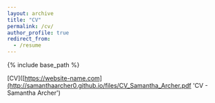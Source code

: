 ```yaml
---
layout: archive
title: "CV"
permalink: /cv/
author_profile: true
redirect_from:
  - /resume
---
```


{% include base_path %}

[CV]([https://website-name.com](http://samanthaarcher0.github.io/files/CV_Samantha_Archer.pdf 'CV - Samantha Archer')
